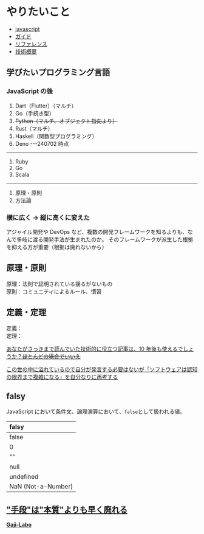 # やりたいこと

- [javascript](https://developer.mozilla.org/ja/docs/Web/JavaScript)
- [ガイド](https://developer.mozilla.org/ja/docs/Web/JavaScript/Guide)
- [リファレンス](https://developer.mozilla.org/ja/docs/Web/JavaScript/Reference)
- [技術概要](https://developer.mozilla.org/ja/docs/Web/JavaScript/JavaScript_technologies_overview)

## 学びたいプログラミング言語

### JavaScript の後

1. Dart（Flutter）（マルチ）
2. Go（手続き型）
3. ~~Python（マルチ、オブジェクト指向より）~~
4. Rust（マルチ）
5. Haskell（関数型プログラミング）
6. Deno
   ---240702 時点

---

1. Ruby
2. Go
3. Scala

---

1. 原理・原則
2. 方法論

### 横に広く → 縦に高くに変えた

アジャイル開発や DevOps など、複数の開発フレームワークを知るよりも、なんで多岐に渡る開発手法が生まれたのか。
そのフレームワークが派生した根拠を抑える方が重要（根拠は廃れないから）

## 原理・原則

原理：法則で証明されている揺るがないもの  
原則：コミュニティによるルール、慣習

## 定義・定理

定義：  
定理：

[あなたがさっきまで読んでいた技術的に役立つ記事は、10 年後も使えるでしょうか？~~ほとんどの場合でいいえ~~](https://syu-m-5151.hatenablog.com/entry/2024/08/20/191435#Part-1-Introduction)

[この世の中に溢れているので自分が発言する必要はないが「ソフトウェアは認知の限界まで複雑になる」を自分なりに再考する
](https://syu-m-5151.hatenablog.com/entry/2024/08/25/142213)

## falsy

JavaScript において条件文、論理演算において、`false`として扱われる値。

| falsy              |
| :----------------- |
| false              |
| 0                  |
| ""                 |
| null               |
| undefined          |
| NaN (Not-a-Number) |

## ["手段"は"本質"よりも早く廃れる](https://gist.github.com/Fendo181/328fba659384b8ab4315bba045986392)

**[Gaji-Labo](https://www.gaji.jp/recruit/front-end-engineer)**
